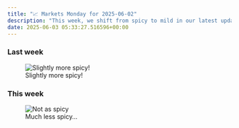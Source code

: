 ```yaml
---
title: "📈 Markets Monday for 2025-06-02"
description: "This week, we shift from spicy to mild in our latest updates!"
date: 2025-06-03 05:33:27.516596+00:00
---
```


<!-- buttondown-editor-mode: fancy --><h3>Last week</h3><figure><img src="https://assets.buttondown.email/images/fd38e4b7-494f-40aa-82d0-cf49e4f9e72f.png?w=960&amp;fit=max" alt="Slightly more spicy!" draggable="false"><figcaption>Slightly more spicy!</figcaption></figure><h3>This week</h3><figure><img src="https://assets.buttondown.email/images/dd8121a7-767e-4cbf-ba3d-600ce9468730.png?w=960&amp;fit=max" alt="Not as spicy" draggable="false"><figcaption>Much less spicy…</figcaption></figure><p></p>
